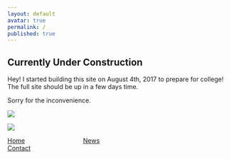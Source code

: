 ```yaml
---
layout: default
avatar: true
permalink: /
published: true
---
```

## Currently Under Construction
Hey! I started building this site on August 4th, 2017 to prepare for college! The full site should be up in a few days time. 

Sorry for the inconvenience.

<img class="left" src="{{site.baseurl}}/_includes/bear.png">

![]({{site.baseurl}}/_includes/bear.png)

<ul style="list-style-type: none; margin: 0; padding: 0; overflow: hidden;">
  <li style="display: inline-block; width:33%;"><a href="#home">Home</a></li>
  <li style="display: inline-block; width:33%;"><a href="#news">News</a></li>
  <li style="display: inline-block; width:33%;"><a href="#contact">Contact</a></li>

</ul>

